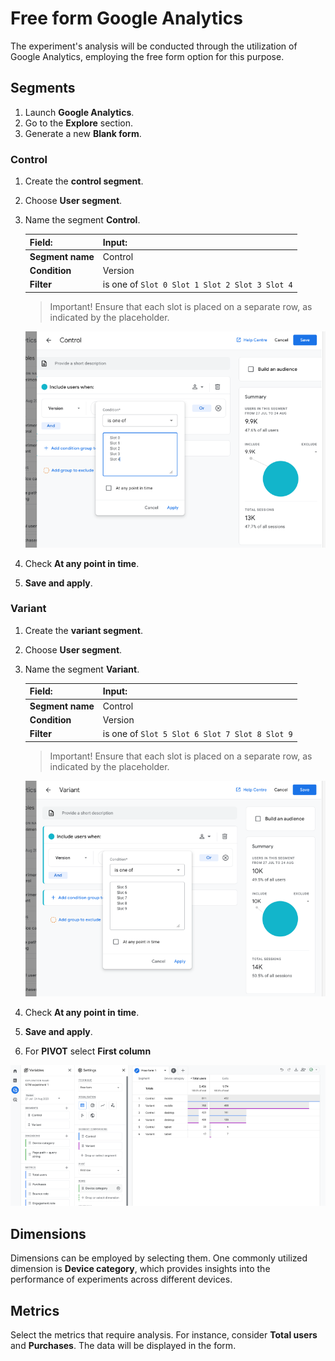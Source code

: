 # Free form Google Analytics

The experiment's analysis will be conducted through the utilization of Google Analytics, employing the free form option for this purpose.

## Segments

1. Launch **Google Analytics**.
2. Go to the **Explore** section.
3. Generate a new **Blank form**.

### Control
1. Create the **control segment**.
2. Choose **User segment**.
3. Name the segment **Control**.

    | Field:         | Input:           |
    | ------------- |:-------------|
    | **Segment name**    | Control |
    | **Condition**   | Version      |
    | **Filter** | is one of   ```Slot 0 Slot 1 Slot 2 Slot 3 Slot 4```   |

    > Important! Ensure that each slot is placed on a separate row, as indicated by the placeholder.

    ![GA Free-form control segment](ga-freeform-control.png)

4. Check **At any point in time**.
5. **Save and apply**.

### Variant
1. Create the **variant segment**.
2. Choose **User segment**.
3. Name the segment **Variant**.

    | Field:         | Input:           |
    | ------------- |:-------------|
    | **Segment name**    | Control |
    | **Condition**   | Version      |
    | **Filter** | is one of   ```Slot 5 Slot 6 Slot 7 Slot 8 Slot 9```   |

    > Important! Ensure that each slot is placed on a separate row, as indicated by the placeholder.

    ![GA Free-form control segment](ga-freeform-variant.png)

4. Check **At any point in time**.
5. **Save and apply**.
6. For **PIVOT** select **First column**

![GA Free-form control segment](ga-freeform-results.png)

## Dimensions

Dimensions can be employed by selecting them. One commonly utilized dimension is **Device category**, which provides insights into the performance of experiments across different devices.

## Metrics 

Select the metrics that require analysis. For instance, consider **Total users** and **Purchases**. The data will be displayed in the form.

